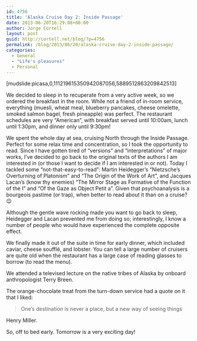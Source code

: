 ```yaml
---
id: 4756
title: 'Alaska Cruise Day 2: Inside Passage'
date: 2013-06-20T16:29:08+00:00
author: Jorge Cortell
layout: post
guid: http://cortell.net/blog/?p=4756
permalink: /blog/2013/06/20/alaska-cruise-day-2-inside-passage/
categories:
  - General
  - "Life's pleasures"
  - Personal
---
```

[mudslide:picasa,0,111219615350942087056,5889512863209842513]

We decided to sleep in to recuperate from a very active week, so we ordered the breakfast in the room. While not a friend of in-room service, everything (muesli, wheat meal, blueberry pancakes, cheese omelette, smoked salmon bagel, fresh pineapple) was perfect. The restaurant schedules are very “American”, with breakfast served until 10:00am, lunch until 1:30pm, and dinner only until 9:30pm!

We spent the whole day at sea, cruising North through the Inside Passage. Perfect for some relax time and concentration, so I took the opportunity to read. Since I have gotten tired of “versions” and “interpretations” of major works, I’ve decided to go back to the original texts of the authors I am interested in (or those I want to decide if I am interested in or not). Today I tackled some “not-that-easy-to-read”: Martin Heidegger’s “Nietzsche’s Overturning of Platonism” and “The Origin of the Work of Art”, and Jacques Lacan’s (know thy enemies) “The Mirror Stage as Formative of the Function of the I” and “Of the Gaze as Object Petit a”. Given that psychoanalysis is a bourgeois pastime (or trap), when better to read about it than on a cruise? 😉

Although the gentle wave rocking made you want to go back to sleep, Heidegger and Lacan prevented me from doing so; interestingly, I know a number of people who would have experienced the complete opposite effect.

We finally made it out of the suite in time for early dinner, which included caviar, cheese soufflé, and lobster. You can tell a large number of cruisers are quite old when the restaurant has a large case of reading glasses to borrow (to read the menu).

We attended a televised lecture on the native tribes of Alaska by onboard anthropologist Terry Breen.

The orange-chocolate treat from the turn-down service had a quote on it that I liked:

> One’s destination is never a place, but a new way of seeing things

Henry Miller.

So, off to bed early. Tomorrow is a very exciting day!